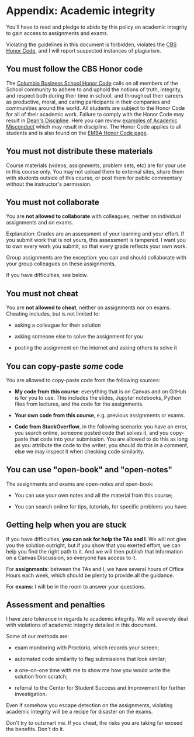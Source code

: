 # Appendix: Academic integrity

You'll have to read and pledge to abide by this policy on academic integrity to gain access to assignments and exams.

Violating the guidelines in this document is forbidden, violates the [CBS Honor Code](https://students.business.columbia.edu/office-of-student-affairs/academic-advising-and-student-success/academic-integrity), and I will report suspected instances of plagiarism.

## You must follow the CBS Honor code

The [Columbia Business School Honor Code](https://students.business.columbia.edu/office-of-student-affairs/academic-essentials/policy-library/academic-policies/academic-integrity/honor-code) calls on all members of the School community to adhere to and uphold the notions of truth, integrity, and respect both during their time in school, and throughout their careers as productive, moral, and caring participants in their companies and communities around the world. All students are subject to the Honor Code for all of their academic work. Failure to comply with the Honor Code may result in [Dean's Discipline](https://students.business.columbia.edu/office-of-student-affairs/academic-essentials/academic-integrity/policy-library/disciplinary-process). Here you can review [examples of Academic Misconduct](https://students.business.columbia.edu/office-of-student-affairs/academic-essentials/policy-library/academic-policies/academic-integrity/honor-code) which may result in discipline. The Honor Code applies to all students and is also found on the [EMBA Honor Code page](https://students.business.columbia.edu/emba/policies/honor-code).

## You must not distribute these materials

Course materials (videos, assignments, problem sets, etc) are for your use in this course only. You may not upload them to external sites, share them with students outside of this course, or post them for public commentary without the instructor's permission.

## You must not collaborate

You are **not allowed to collaborate** with colleagues, neither on individual assignments and on exams.

Explanation: Grades are an assessment of your learning and your effort. If you submit work that is not yours, this assessment is tampered. I want you to own every work you submit, so that every grade reflects your own work.

Group assignments are the exception: you can and should collaborate with your group colleagues on these assignments.

If you have difficulties, see below.

## You must not cheat

You are **not allowed to cheat**, neither on assignments nor on exams. Cheating includes, but is not limited to:

- asking a colleague for their solution

- asking someone else to solve the assignment for you

- posting the assignment on the internet and asking others to solve it

## You can copy-paste _some_ code

You are allowed to copy-paste code from the following sources:

- **My code from this course**: everything that is on Canvas and on GitHub is for you to use. This includes the slides, Jupyter notebooks, Python files from lectures, and the code for the assignments.

- **Your own code from this course**, e.g. previous assignments or exams.

- **Code from StackOverflow**, in the following scenario: you have an error, you search online, someone posted code that solves it, and you copy-paste that code into your submission. You are allowed to do this as long as you attribute the code to the writer; you should do this in a comment, else we may inspect it when checking code similarity.

## You can use "open-book" and "open-notes"

The assignments and exams are open-notes and open-book:

- You can use your own notes and all the material from this course;

- You can search online for tips, tutorials, for specific problems you have.

## Getting help when you are stuck

If you have difficulties, **you can ask for help the TAs and I**. We will not give you the solution outright, but if you show that you exerted effort, we can help you find the right path to it. And we will then publish that information on a Canvas Discussion, so everyone has access to it.

For **assignments**: between the TAs and I, we have several hours of Office Hours each week, which should be plenty to provide all the guidance.

For **exams**: I will be in the room to answer your questions.

## Assessment and penalties

I have zero tolerance in regards to academic integrity. We will severely deal with violations of academic integrity detailed in this document.

Some of our methods are:

- exam monitoring with Proctorio, which records your screen;

- automated code similarity to flag submissions that look similar;

- a one-on-one time with me to show me how you would write the solution from scratch;

- referral to the Center for Student Success and Improvement for further investigation.

Even if somehow you escape detection on the assignments, violating academic integrity will be a recipe for disaster on the exams.

Don't try to outsmart me. If you cheat, the risks you are taking far exceed the benefits. Don't do it.
